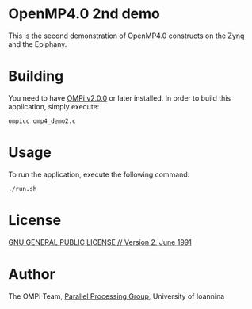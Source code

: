 # OpenMP4.0 2nd demo

This is the second demonstration of OpenMP4.0 constructs on the Zynq and the
Epiphany.

# Building

You need to have [OMPi v2.0.0](http://paragroup.cse.uoi.gr/wpsite/software/ompi) or later installed.
In order to build this application, simply execute:

```Shell
ompicc omp4_demo2.c
```

# Usage

To run the application, execute the following command:

```Shell
./run.sh
```

# License

[GNU GENERAL PUBLIC LICENSE // Version 2, June 1991](../GPLv2)

# Author

The OMPi Team, [Parallel Processing Group](http://paragroup.cse.uoi.gr/), University of Ioannina

